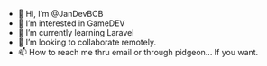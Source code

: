 - 👋 Hi, I’m @JanDevBCB
- 👀 I’m interested in GameDEV
- 🌱 I’m currently learning Laravel
- 💞️ I’m looking to collaborate remotely.
- 📫 How to reach me thru email or through pidgeon... If you want.

<!---
JanDevBCB/JanDevBCB is a ✨ special ✨ repository because its `README.md` (this file) appears on your GitHub profile.
You can click the Preview link to take a look at your changes.
--->
